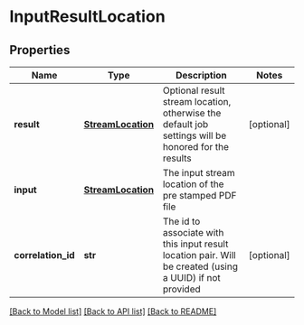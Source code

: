 # InputResultLocation

## Properties
Name | Type | Description | Notes
------------ | ------------- | ------------- | -------------
**result** | [**StreamLocation**](StreamLocation.md) | Optional result stream location, otherwise the default job settings will be honored for the results | [optional] 
**input** | [**StreamLocation**](StreamLocation.md) | The input stream location of the pre stamped PDF file | 
**correlation_id** | **str** | The id to associate with this input result location pair. Will be created (using a UUID) if not provided | [optional] 

[[Back to Model list]](../README.md#documentation-for-models) [[Back to API list]](../README.md#documentation-for-api-endpoints) [[Back to README]](../README.md)


